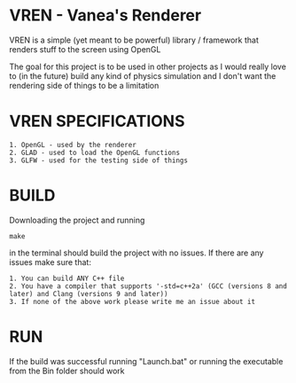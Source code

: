 # VREN - Vanea's Renderer 

VREN is a simple (yet meant to be powerful) library / framework that renders stuff to the screen using OpenGL

The goal for this project is to be used in other projects as I would really love to (in the future) build any kind of physics simulation and I don't want the rendering side of things to be a limitation

# VREN SPECIFICATIONS

    1. OpenGL - used by the renderer
    2. GLAD - used to load the OpenGL functions
    3. GLFW - used for the testing side of things

# BUILD
Downloading the project and running 
```
make
```
in the terminal should build the project with no issues. If there are any issues make sure that:
    
    1. You can build ANY C++ file
    2. You have a compiler that supports '-std=c++2a' (GCC (versions 8 and later) and Clang (versions 9 and later))
    3. If none of the above work please write me an issue about it

# RUN
If the build was successful running "Launch.bat" or running the executable from the Bin folder should work